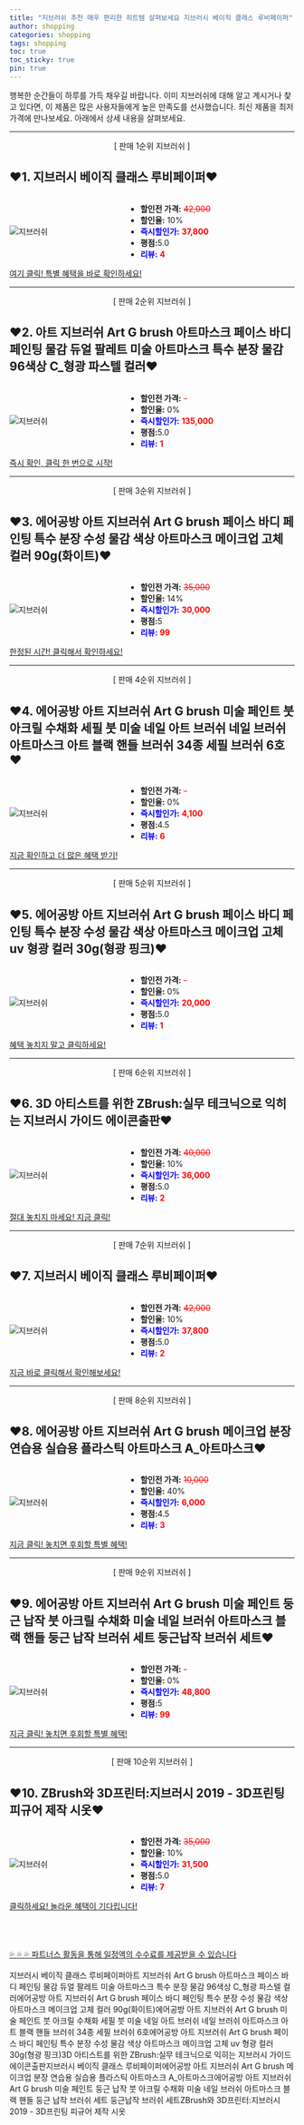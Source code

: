 ```yaml
---
title: "지브러쉬 추천 매우 편리한 히트템 살펴보세요 지브러시 베이직 클래스 루비페이퍼"
author: shopping
categories: shopping
tags: shopping
toc: true
toc_sticky: true
pin: true
---
```

행복한 순간들이 하루를 가득 채우길 바랍니다. 이미 지브러쉬에 대해 알고 계시거나 찾고 있다면, 이 제품은 많은 사용자들에게 높은 만족도를 선사했습니다. 최신 제품을 최저 가격에 만나보세요. 아래에서 상세 내용을 살펴보세요.

---
<p class="toplist" style="margin: 0 auto; display: block; width: fit-content;">[ 판매 1순위 지브러쉬 ]</p>

<h2><strong>❤️1. 지브러시 베이직 클래스 루비페이퍼❤️</strong></h2>

<div style="display: flex; align-items: center;">
    <div style="flex: 0.4;">
        <img src="https://thumbnail10.coupangcdn.com/thumbnails/remote/230x230ex/image/rs_quotation_api/qmoyfsjq/61cde90bf6e84e8aa7ef5e96323eacb0.jpg" alt="지브러쉬" style="max-width: 100%;">
    </div>
    <div style="flex: 0.6; margin-left: 10px;">
        <ul>
            <li><strong>할인전 가격:</strong> <del style="color: red;">42,000</del></li>
            <li><strong>할인율:</strong> 10%</li>
            <li><span style='color:blue'><strong>즉시할인가:</strong></span> <span style='color:red'><strong>37,800</strong></span></li>
            <li><strong>평점:</strong>5.0</li>
            <li><span style='color:blue'><strong>리뷰:</strong></span> <span style='color:red'><strong>4</strong></span></li>
        </ul>
    </div>
</div>
<div class="center">
    <a href="https://William4Davisa.github.io?lptag=AF9450613&subid=githubio&pageKey=7227631506&traceid=V0-153&itemId=18331787093&vendorItemId=85476313717" class="myButton">
        여기 클릭! 특별 혜택을 바로 확인하세요!
    </a>
</div>


---
<p class="toplist" style="margin: 0 auto; display: block; width: fit-content;">[ 판매 2순위 지브러쉬 ]</p>

<h2><strong>❤️2. 아트 지브러쉬 Art G brush 아트마스크 페이스 바디 페인팅 물감 듀얼 팔레트 미술 아트마스크 특수 분장 물감 96색상 C_형광 파스텔 컬러❤️</strong></h2>

<div style="display: flex; align-items: center;">
    <div style="flex: 0.4;">
        <img src="https://thumbnail8.coupangcdn.com/thumbnails/remote/230x230ex/image/vendor_inventory/d2dd/008d5ed833b5c693e95fcaaf8d1469b4029de6871b41d3eedc644b6fb7aa.jpg" alt="지브러쉬" style="max-width: 100%;">
    </div>
    <div style="flex: 0.6; margin-left: 10px;">
        <ul>
            <li><strong>할인전 가격:</strong> <del style="color: red;">-</del></li>
            <li><strong>할인율:</strong> 0%</li>
            <li><span style='color:blue'><strong>즉시할인가:</strong></span> <span style='color:red'><strong>135,000</strong></span></li>
            <li><strong>평점:</strong>5.0</li>
            <li><span style='color:blue'><strong>리뷰:</strong></span> <span style='color:red'><strong>1</strong></span></li>
        </ul>
    </div>
</div>
<div class="center">
    <a href="https://William4Davisa.github.io?lptag=AF9450613&subid=githubio&pageKey=7760177905&traceid=V0-153&itemId=20924617331&vendorItemId=87991424991" class="myButton">
        즉시 확인, 클릭 한 번으로 시작!
    </a>
</div>


---
<p class="toplist" style="margin: 0 auto; display: block; width: fit-content;">[ 판매 3순위 지브러쉬 ]</p>

<h2><strong>❤️3. 에어공방 아트 지브러쉬 Art G brush 페이스 바디 페인팅 특수 분장 수성 물감 색상 아트마스크 메이크업 고체 컬러 90g(화이트)❤️</strong></h2>

<div style="display: flex; align-items: center;">
    <div style="flex: 0.4;">
        <img src="https://thumbnail8.coupangcdn.com/thumbnails/remote/230x230ex/image/vendor_inventory/ff34/f475fb49ea9ef77852b5fc80b4b7f7abae488260274989cd4338dade4a83.png" alt="지브러쉬" style="max-width: 100%;">
    </div>
    <div style="flex: 0.6; margin-left: 10px;">
        <ul>
            <li><strong>할인전 가격:</strong> <del style="color: red;">35,000</del></li>
            <li><strong>할인율:</strong> 14%</li>
            <li><span style='color:blue'><strong>즉시할인가:</strong></span> <span style='color:red'><strong>30,000</strong></span></li>
            <li><strong>평점:</strong>5</li>
            <li><span style='color:blue'><strong>리뷰:</strong></span> <span style='color:red'><strong>99</strong></span></li>
        </ul>
    </div>
</div>
<div class="center">
    <a href="https://William4Davisa.github.io?lptag=AF9450613&subid=githubio&pageKey=6148349077&traceid=V0-153&itemId=11849573568&vendorItemId=79122876658" class="myButton">
        한정된 시간! 클릭해서 확인하세요!
    </a>
</div>


---
<p class="toplist" style="margin: 0 auto; display: block; width: fit-content;">[ 판매 4순위 지브러쉬 ]</p>

<h2><strong>❤️4. 에어공방 아트 지브러쉬 Art G brush 미술 페인트 붓 아크릴 수채화 세필 붓 미술 네일 아트 브러쉬 네일 브러쉬 아트마스크 아트 블랙 핸들 브러쉬 34종 세필 브러쉬 6호❤️</strong></h2>

<div style="display: flex; align-items: center;">
    <div style="flex: 0.4;">
        <img src="https://thumbnail6.coupangcdn.com/thumbnails/remote/230x230ex/image/vendor_inventory/fb52/18df889258cb1aa32cb90c58de9e62b2523ff61aa87b104e671a2e23823c.jpg" alt="지브러쉬" style="max-width: 100%;">
    </div>
    <div style="flex: 0.6; margin-left: 10px;">
        <ul>
            <li><strong>할인전 가격:</strong> <del style="color: red;">-</del></li>
            <li><strong>할인율:</strong> 0%</li>
            <li><span style='color:blue'><strong>즉시할인가:</strong></span> <span style='color:red'><strong>4,100</strong></span></li>
            <li><strong>평점:</strong>4.5</li>
            <li><span style='color:blue'><strong>리뷰:</strong></span> <span style='color:red'><strong>6</strong></span></li>
        </ul>
    </div>
</div>
<div class="center">
    <a href="https://William4Davisa.github.io?lptag=AF9450613&subid=githubio&pageKey=7535033614&traceid=V0-153&itemId=19794203329&vendorItemId=86896711178" class="myButton">
        지금 확인하고 더 많은 혜택 받기!
    </a>
</div>


---
<p class="toplist" style="margin: 0 auto; display: block; width: fit-content;">[ 판매 5순위 지브러쉬 ]</p>

<h2><strong>❤️5. 에어공방 아트 지브러쉬 Art G brush 페이스 바디 페인팅 특수 분장 수성 물감 색상 아트마스크 메이크업 고체 uv 형광 컬러 30g(형광 핑크)❤️</strong></h2>

<div style="display: flex; align-items: center;">
    <div style="flex: 0.4;">
        <img src="https://thumbnail7.coupangcdn.com/thumbnails/remote/230x230ex/image/vendor_inventory/c223/0881a284bfb1d0692d624951666fd1f33a6a677ce649c68bc940ce288300.png" alt="지브러쉬" style="max-width: 100%;">
    </div>
    <div style="flex: 0.6; margin-left: 10px;">
        <ul>
            <li><strong>할인전 가격:</strong> <del style="color: red;">-</del></li>
            <li><strong>할인율:</strong> 0%</li>
            <li><span style='color:blue'><strong>즉시할인가:</strong></span> <span style='color:red'><strong>20,000</strong></span></li>
            <li><strong>평점:</strong>5.0</li>
            <li><span style='color:blue'><strong>리뷰:</strong></span> <span style='color:red'><strong>1</strong></span></li>
        </ul>
    </div>
</div>
<div class="center">
    <a href="https://William4Davisa.github.io?lptag=AF9450613&subid=githubio&pageKey=6148349062&traceid=V0-153&itemId=11849573464&vendorItemId=79122876886" class="myButton">
        혜택 놓치지 말고 클릭하세요!
    </a>
</div>


---
<p class="toplist" style="margin: 0 auto; display: block; width: fit-content;">[ 판매 6순위 지브러쉬 ]</p>

<h2><strong>❤️6. 3D 아티스트를 위한 ZBrush:실무 테크닉으로 익히는 지브러시 가이드 에이콘출판❤️</strong></h2>

<div style="display: flex; align-items: center;">
    <div style="flex: 0.4;">
        <img src="https://thumbnail9.coupangcdn.com/thumbnails/remote/230x230ex/image/retail-product-api/A00077021/458870/818307/main/62779f8dc09cec87e0173757f601e6c7942846d55b3c466f42bb0bdebf6da767.jpg" alt="지브러쉬" style="max-width: 100%;">
    </div>
    <div style="flex: 0.6; margin-left: 10px;">
        <ul>
            <li><strong>할인전 가격:</strong> <del style="color: red;">40,000</del></li>
            <li><strong>할인율:</strong> 10%</li>
            <li><span style='color:blue'><strong>즉시할인가:</strong></span> <span style='color:red'><strong>36,000</strong></span></li>
            <li><strong>평점:</strong>5.0</li>
            <li><span style='color:blue'><strong>리뷰:</strong></span> <span style='color:red'><strong>2</strong></span></li>
        </ul>
    </div>
</div>
<div class="center">
    <a href="https://William4Davisa.github.io?lptag=AF9450613&subid=githubio&pageKey=20489407&traceid=V0-153&itemId=80660946&vendorItemId=3314421192" class="myButton">
        절대 놓치지 마세요! 지금 클릭!
    </a>
</div>


---
<p class="toplist" style="margin: 0 auto; display: block; width: fit-content;">[ 판매 7순위 지브러쉬 ]</p>

<h2><strong>❤️7. 지브러시 베이직 클래스 루비페이퍼❤️</strong></h2>

<div style="display: flex; align-items: center;">
    <div style="flex: 0.4;">
        <img src="https://thumbnail7.coupangcdn.com/thumbnails/remote/230x230ex/image/vendor_inventory/20bf/0c51f1228bf7e4af270404f4c730ba9f2509f32148c2c5d169a243f60613.png" alt="지브러쉬" style="max-width: 100%;">
    </div>
    <div style="flex: 0.6; margin-left: 10px;">
        <ul>
            <li><strong>할인전 가격:</strong> <del style="color: red;">42,000</del></li>
            <li><strong>할인율:</strong> 10%</li>
            <li><span style='color:blue'><strong>즉시할인가:</strong></span> <span style='color:red'><strong>37,800</strong></span></li>
            <li><strong>평점:</strong>5.0</li>
            <li><span style='color:blue'><strong>리뷰:</strong></span> <span style='color:red'><strong>2</strong></span></li>
        </ul>
    </div>
</div>
<div class="center">
    <a href="https://William4Davisa.github.io?lptag=AF9450613&subid=githubio&pageKey=7133325240&traceid=V0-153&itemId=17892231652&vendorItemId=85055135505" class="myButton">
        지금 바로 클릭해서 확인해보세요!
    </a>
</div>


---
<p class="toplist" style="margin: 0 auto; display: block; width: fit-content;">[ 판매 8순위 지브러쉬 ]</p>

<h2><strong>❤️8. 에어공방 아트 지브러쉬 Art G brush 메이크업 분장 연습용 실습용 플라스틱 아트마스크 A_아트마스크❤️</strong></h2>

<div style="display: flex; align-items: center;">
    <div style="flex: 0.4;">
        <img src="https://thumbnail6.coupangcdn.com/thumbnails/remote/230x230ex/image/vendor_inventory/3347/00ae09d6e010b70a848e9ad47423577a47fd05e30b67f18a732db4612403.jpg" alt="지브러쉬" style="max-width: 100%;">
    </div>
    <div style="flex: 0.6; margin-left: 10px;">
        <ul>
            <li><strong>할인전 가격:</strong> <del style="color: red;">10,000</del></li>
            <li><strong>할인율:</strong> 40%</li>
            <li><span style='color:blue'><strong>즉시할인가:</strong></span> <span style='color:red'><strong>6,000</strong></span></li>
            <li><strong>평점:</strong>4.5</li>
            <li><span style='color:blue'><strong>리뷰:</strong></span> <span style='color:red'><strong>3</strong></span></li>
        </ul>
    </div>
</div>
<div class="center">
    <a href="https://William4Davisa.github.io?lptag=AF9450613&subid=githubio&pageKey=7429332519&traceid=V0-153&itemId=19292054747&vendorItemId=86406781188" class="myButton">
        지금 클릭! 놓치면 후회할 특별 혜택!
    </a>
</div>


---
<p class="toplist" style="margin: 0 auto; display: block; width: fit-content;">[ 판매 9순위 지브러쉬 ]</p>

<h2><strong>❤️9. 에어공방 아트 지브러쉬 Art G brush 미술 페인트 둥근 납작 붓 아크릴 수채화 미술 네일 브러쉬 아트마스크 블랙 핸들 둥근 납작 브러쉬 세트 둥근납작 브러쉬 세트❤️</strong></h2>

<div style="display: flex; align-items: center;">
    <div style="flex: 0.4;">
        <img src="https://thumbnail10.coupangcdn.com/thumbnails/remote/230x230ex/image/vendor_inventory/3957/a6bee4ba2b407933f921ae5f6bd190623bb88517263546f7f77ee281ce04.jpg" alt="지브러쉬" style="max-width: 100%;">
    </div>
    <div style="flex: 0.6; margin-left: 10px;">
        <ul>
            <li><strong>할인전 가격:</strong> <del style="color: red;">-</del></li>
            <li><strong>할인율:</strong> 0%</li>
            <li><span style='color:blue'><strong>즉시할인가:</strong></span> <span style='color:red'><strong>48,800</strong></span></li>
            <li><strong>평점:</strong>5</li>
            <li><span style='color:blue'><strong>리뷰:</strong></span> <span style='color:red'><strong>99</strong></span></li>
        </ul>
    </div>
</div>
<div class="center">
    <a href="https://William4Davisa.github.io?lptag=AF9450613&subid=githubio&pageKey=7538998700&traceid=V0-153&itemId=19813523491&vendorItemId=86915616659" class="myButton">
        지금 클릭! 놓치면 후회할 특별 혜택!
    </a>
</div>


---
<p class="toplist" style="margin: 0 auto; display: block; width: fit-content;">[ 판매 10순위 지브러쉬 ]</p>

<h2><strong>❤️10. ZBrush와 3D프린터:지브러시 2019 - 3D프린팅 피규어 제작 시옷❤️</strong></h2>

<div style="display: flex; align-items: center;">
    <div style="flex: 0.4;">
        <img src="https://thumbnail7.coupangcdn.com/thumbnails/remote/230x230ex/image/vendor_inventory/b6cc/859f93bf78bdcf8c1542a90cce5d83a78f1a04debfe4c229efe22e6058db.png" alt="지브러쉬" style="max-width: 100%;">
    </div>
    <div style="flex: 0.6; margin-left: 10px;">
        <ul>
            <li><strong>할인전 가격:</strong> <del style="color: red;">35,000</del></li>
            <li><strong>할인율:</strong> 10%</li>
            <li><span style='color:blue'><strong>즉시할인가:</strong></span> <span style='color:red'><strong>31,500</strong></span></li>
            <li><strong>평점:</strong>5.0</li>
            <li><span style='color:blue'><strong>리뷰:</strong></span> <span style='color:red'><strong>7</strong></span></li>
        </ul>
    </div>
</div>
<div class="center">
    <a href="https://William4Davisa.github.io?lptag=AF9450613&subid=githubio&pageKey=1214119945&traceid=V0-153&itemId=2203578194&vendorItemId=70201444708" class="myButton">
        클릭하세요! 놀라운 혜택이 기다립니다!
    </a>
</div>

<br><br><br>[💦 💦 💦 파트너스 활동을 통해 일정액의 수수료를 제공받을 수 있습니다](https://link.coupang.com/a/bcpT2c)<br><br>지브러시 베이직 클래스 루비페이퍼아트 지브러쉬 Art G brush 아트마스크 페이스 바디 페인팅 물감 듀얼 팔레트 미술 아트마스크 특수 분장 물감 96색상 C_형광 파스텔 컬러에어공방 아트 지브러쉬 Art G brush 페이스 바디 페인팅 특수 분장 수성 물감 색상 아트마스크 메이크업 고체 컬러 90g(화이트)에어공방 아트 지브러쉬 Art G brush 미술 페인트 붓 아크릴 수채화 세필 붓 미술 네일 아트 브러쉬 네일 브러쉬 아트마스크 아트 블랙 핸들 브러쉬 34종 세필 브러쉬 6호에어공방 아트 지브러쉬 Art G brush 페이스 바디 페인팅 특수 분장 수성 물감 색상 아트마스크 메이크업 고체 uv 형광 컬러 30g(형광 핑크)3D 아티스트를 위한 ZBrush:실무 테크닉으로 익히는 지브러시 가이드 에이콘출판지브러시 베이직 클래스 루비페이퍼에어공방 아트 지브러쉬 Art G brush 메이크업 분장 연습용 실습용 플라스틱 아트마스크 A_아트마스크에어공방 아트 지브러쉬 Art G brush 미술 페인트 둥근 납작 붓 아크릴 수채화 미술 네일 브러쉬 아트마스크 블랙 핸들 둥근 납작 브러쉬 세트 둥근납작 브러쉬 세트ZBrush와 3D프린터:지브러시 2019 - 3D프린팅 피규어 제작 시옷